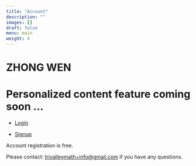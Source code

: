 ```yaml
---
title: "Account"
description: ""
images: []
draft: false
menu: main
weight: 4
---
```


# ZHONG WEN

# Personalized content feature coming soon ...

+ [Login](http://52.24.95.185:10004/auth/realms/STEM-Academy/account/)

+ [Signup](http://52.24.95.185:10004/auth/realms/STEM-Academy/login-actions/registration?client_id=account&tab_id=vMaALTIGF-E) 


Account registration is free. 

Please contact: trivalleymath+info@gmail.com if you have any questions.
